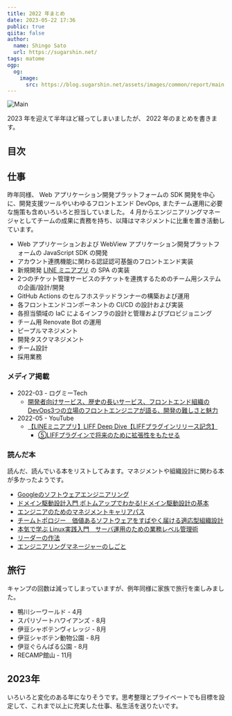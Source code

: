 ```yaml
---
title: 2022 年まとめ
date: 2023-05-22 17:36
public: true
qiita: false
author:
  name: Shingo Sato
  url: https://sugarshin.net/
tags: matome
ogp:
  og:
    image:
      src: https://blog.sugarshin.net/assets/images/common/report/main.png
---
```


![Main](/assets/images/common/report/main.png)

2023 年を迎えて半年ほど経ってしまいましたが、 2022 年のまとめを書きます。

## 目次

## 仕事

昨年同様、 Web アプリケーション開発プラットフォームの SDK 開発を中心に、開発支援ツールやいわゆるフロントエンド DevOps, またチーム運用に必要な施策も含めいろいろと担当していました。 4 月からエンジニアリングマネージャとしてチームの成果に責務を持ち、以降はマネジメントに比重を置き活動しています。

- Web アプリケーションおよび WebView アプリケーション開発プラットフォームの JavaScript SDK の開発
- アカウント連携機能に関わる認証認可基盤のフロントエンド実装
- 新規開発 [LINE ミニアプリ](https://www.linebiz.com/jp/service/line-mini-app/) の SPA の実装
- 2つのチケット管理サービスのチケットを連携するためのチーム用システムの企画/設計/開発
- GitHub Actions のセルフホステッドランナーの構築および運用
- 各フロントエンドコンポーネントの CI/CD の設計および実装
- 各担当領域の IaC によるインフラの設計と管理およびプロビジョニング
- チーム用 Renovate Bot の運用
- ピープルマネジメント
- 開発タスクマネジメント
- チーム設計
- 採用業務

### メディア掲載

- 2022-03 - ログミーTech
  - [開発者向けサービス、歴史の長いサービス、フロントエンド組織のDevOps3つの立場のフロントエンジニアが語る、開発の難しさと魅力](https://logmi.jp/tech/articles/326260)
- 2022-05 - YouTube
  - [【LINEミニアプリ】LIFF Deep Dive【LIFFプラグインリリース記念】](https://www.youtube.com/watch?v=-WBUOB81dJc)
    - [⑤LIFFプラグインで将来のために拡張性をもたせる](https://youtu.be/-WBUOB81dJc?t=3283)

### 読んだ本

読んだ、読んでいる本をリストしてみます。マネジメントや組織設計に関わる本が多かったようです。

- [Googleのソフトウェアエンジニアリング](https://www.oreilly.co.jp/books/9784873119656/)
- [ドメイン駆動設計入門 ボトムアップでわかる!ドメイン駆動設計の基本](https://books.google.co.jp/books?id=b0vODwAAQBAJ&lpg=PP1&hl=ja&pg=PP1#v=onepage&q&f=false)
- [エンジニアのためのマネジメントキャリアパス](https://www.oreilly.co.jp/books/9784873118482/)
- [チームトポロジー　価値あるソフトウェアをすばやく届ける適応型組織設計](https://amzn.asia/d/6J2ASyc)
- [本気で学ぶ Linux実践入門　サーバ運用のための業務レベル管理術](https://amzn.asia/d/8Bvyxps)
- [リーダーの作法](https://www.oreilly.co.jp/books/9784873119892/)
- [エンジニアリングマネージャーのしごと](https://www.oreilly.co.jp/books/9784873119946/)

## 旅行

キャンプの回数は減ってしまっていますが、例年同様に家族で旅行を楽しみました。

- 鴨川シーワールド - 4月
- スパリゾートハワイアンズ - 8月
- 伊豆シャボテンヴィレッジ - 8月
- 伊豆シャボテン動物公園 - 8月
- 伊豆ぐらんぱる公園 - 8月
- RECAMP館山 - 11月

## 2023年

いろいろと変化のある年になりそうです。思考整理とプライベートでも目標を設定して、これまで以上に充実した仕事、私生活を送りたいです。
